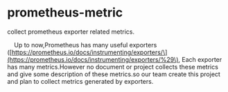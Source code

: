 # prometheus-metric

collect prometheus exporter related metrics.

  &nbsp;&nbsp;Up to now,Prometheus has many useful exporters \([https://prometheus.io/docs/instrumenting/exporters/\](https://prometheus.io/docs/instrumenting/exporters/%29\), Each exporter has many metrics.However no document or project collects these metrics and  give some description of these metrics.so our team create this project and plan to collect metrics generated by exporters.


